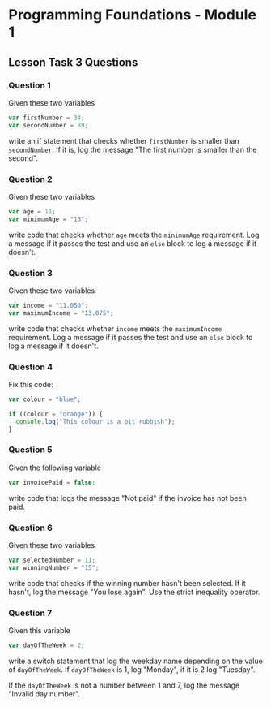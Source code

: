 # Programming Foundations - Module 1

## Lesson Task 3 Questions

### Question 1

Given these two variables

```js
var firstNumber = 34;
var secondNumber = 89;
```

write an if statement that checks whether `firstNumber` is smaller than `secondNumber`. If it is, log the message "The first number is smaller than the second".

### Question 2

Given these two variables

```js
var age = 11;
var minimumAge = "13";
```

write code that checks whether `age` meets the `minimumAge` requirement. Log a message if it passes the test and use an `else` block to log a message if it doesn't.

### Question 3

Given these two variables

```js
var income = "11.050";
var maximumIncome = "13.075";
```

write code that checks whether `income` meets the `maximumIncome` requirement. Log a message if it passes the test and use an `else` block to log a message if it doesn't.

### Question 4

Fix this code:

```js
var colour = "blue";

if ((colour = "orange")) {
  console.log("This colour is a bit rubbish");
}
```

### Question 5

Given the following variable

```js
var invoicePaid = false;
```

write code that logs the message "Not paid" if the invoice has not been paid.

### Question 6

Given these two variables

```js
var selectedNumber = 11;
var winningNumber = "15";
```

write code that checks if the winning number hasn't been selected. If it hasn't, log the message "You lose again". Use the strict inequality operator.

### Question 7

Given this variable

```js
var dayOfTheWeek = 2;
```

write a switch statement that log the weekday name depending on the value of `dayOfTheWeek`. If `dayOfTheWeek` is 1, log "Monday", if it is 2 log "Tuesday".

If the `dayOfTheWeek` is not a number between 1 and 7, log the message "Invalid day number".
